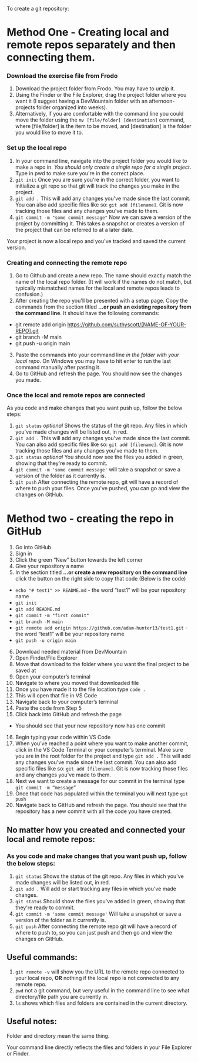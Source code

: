 To create a git repository: 


# Method One - Creating local and remote repos separately and then connecting them. 

### Download the exercise file from Frodo
1. Download the project folder from Frodo. You may have to unzip it. 
2. Using the Finder or the File Explorer, drag the project folder where you want it (I suggest having a DevMountain folder with an afternoon-projects folder organized into weeks).
3. Alternatively, if you are comfortable with the command line you could move the folder using the `mv [file/folder] [destination]` command, where [file/folder] is the item to be moved, and [destination] is the folder you would like to move it to. 
### Set up the local repo
1. In your command line, navigate into the project folder you would like to make a repo in. *You should only create a single repo for a single project*. Type in pwd to make sure you're in the correct place. 
2. `git init` Once you are sure you're in the correct folder, you want to initialize a git repo so that git will track the changes you make in the project. 
3. `git add .` This will add any changes you've made since the last commit. You can also add specific files like so: `git add [filename]`. Git is now tracking those files and any changes you've made to them. 
4. `git commit -m "some commit message"` Now we can save a version of the project by committing it. This takes a snapshot or creates a version of the project that can be referred to at a later date.

Your project is now a local repo and you've tracked and saved the current version. 

### Creating and connecting the remote repo
1. Go to Github and create a new repo. The name should exactly match the name of the local repo folder. (It will work if the names do not match, but typically mismatched names for the local and remote repos leads to confusion.)
2. After creating the repo you'll be presented with a setup page. Copy the commands from the section titled **…or push an existing repository from the command line**. It should have the following commands: 
 - git remote add origin https://github.com/suthyscott/[NAME-OF-YOUR-REPO].git
 - git branch -M main
 - git push -u origin main
3. Paste the commands into your command line *in the folder with your local repo*. On Windows you may have to hit enter to run the last command manually after pasting it. 
4. Go to GitHub and refresh the page. You should now see the changes you made. 

### Once the local and remote repos are connected
As you code and make changes that you want push up, follow the below steps:
1. `git status` *optional* Shows the status of the git repo. Any files in which you've made changes will be listed out, in red. 
2. `git add .` This will add any changes you've made since the last commit. You can also add specific files like so: `git add [filename]`. Git is now tracking those files and any changes you've made to them. 
3. `git status` *optional* You should now see the files you added in green, showing that they're ready to commit. 
4. `git commit -m 'some commit message'` will take a snapshot or save a version of the folder as it currently is. 
5. `git push` After connecting the remote repo, git will have a record of where to push your files. Once you've pushed, you can go and view the changes on GitHub. 



# Method two - creating the repo in GitHub

1.	Go into GitHub
2.	Sign in
3.	Click the green “New” button towards the left corner
4.	Give your repository a name
5.	In the section titled **…or create a new repository on the command line** click the button on the right side to copy that code (Below is the code)
  -	`echo "# test1" >> README.md` - the word “test1” will be your repository name
  - `git init`
  - `git add README.md`
  - `git commit -m "first commit"`
  - `git branch -M main`
  - `git remote add origin https://github.com/adam-hunter13/test1.git` - the word “test1” will be your repository name
  - `git push -u origin main`
6.	Download needed material from DevMountain
7.	Open Finder/File Explorer
8.	Move that download to the folder where you want the final project to be saved at
9.	Open your computer’s terminal
10.	Navigate to where you moved that downloaded file
11.	Once you have made it to the file location type `code .`
12.	This will open that file in VS Code
13.	Navigate back to your computer’s terminal
14.	Paste the code from Step 5
15.	Click back into GitHub and refresh the page
 - You should see that your new repository now has one commit
16.	Begin typing your code within VS Code
17.	When you’ve reached a point where you want to make another commit, click in the VS Code Terminal or your computer’s terminal. Make sure you are in the root folder for the project and type `git add .` This will add any changes you've made since the last commit. You can also add specific files like so: `git add [filename]`. Git is now tracking those files and any changes you've made to them. 
18.	Next we want to create a message for our commit in the terminal type `git commit -m “message”`
19.	Once that code has populated within the terminal you will next type `git push` 
20.	Navigate back to GitHub and refresh the page. You should see that the repository has a new commit with all the code you have created. 


## No matter how you created and connected your local and remote repos: 

### As you code and make changes that you want push up, follow the below steps:
1. `git status` Shows the status of the git repo. Any files in which you've made changes will be listed out, in red. 
2. `git add .` Will add or start tracking any files in which you've made changes. 
3. `git status` Should show the files you've added in green, showing that they're ready to commit. 
4. `git commit -m 'some commit message'` Will take a snapshot or save a version of the folder as it currently is. 
5. `git push` After connecting the remote repo git will have a record of where to push to, so you can just push and then go and view the changes on GitHub. 


## Useful commands:
1. `git remote -v` will show you the URL to the remote repo connected to your local repo, **OR** nothing if the local repo is not connected to any remote repo. 
3. `pwd` not a git command, but very useful in the command line to see what directory/file path you are currently in. 
4. `ls` shows which files and folders are contained in the current directory. 



## Useful notes:
Folder and directory mean the same thing. 

Your command line directly reflects the files and folders in your File Explorer or Finder. 